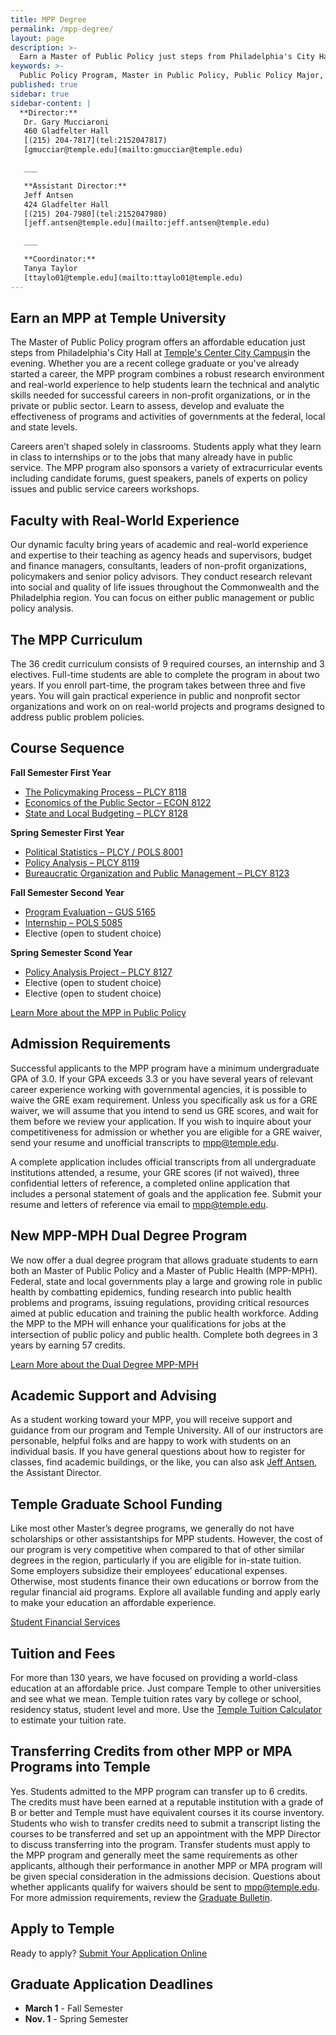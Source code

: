 ```yaml
---
title: MPP Degree
permalink: /mpp-degree/
layout: page
description: >-
  Earn a Master of Public Policy just steps from Philadelphia's City Hall. Our instructors are well-connected experts in politics and policy.  
keywords: >-
  Public Policy Program, Master in Public Policy, Public Policy Major, Public Policy School
published: true
sidebar: true
sidebar-content: |
  **Director:**  
   Dr. Gary Mucciaroni  
   460 Gladfelter Hall  
   [(215) 204-7817](tel:2152047817)  
   [gmucciar@temple.edu](mailto:gmucciar@temple.edu)  

   ___

   **Assistant Director:**  
   Jeff Antsen  
   424 Gladfelter Hall  
   [(215) 204-7980](tel:2152047980)  
   [jeff.antsen@temple.edu](mailto:jeff.antsen@temple.edu)  

   ___

   **Coordinator:**  
   Tanya Taylor    
   [ttaylo01@temple.edu](mailto:ttaylo01@temple.edu)
---
```

## Earn an MPP at Temple University
The Master of Public Policy program offers an affordable education just steps from Philadelphia's City Hall at [Temple's Center City Campus](https://www.temple.edu/tucc/)in the evening. Whether you are a recent college graduate or you've already started a career, the MPP program combines a robust research environment and real-world experience to help students learn the technical and analytic skills needed for successful careers in non-profit organizations, or in the private or public sector. Learn to assess, develop and evaluate the effectiveness of programs and activities of governments at the federal, local and state levels.

Careers aren’t shaped solely in classrooms. Students apply what they learn in class to internships or to the jobs that many already have in public service. The MPP program also sponsors a variety of extracurricular events including candidate forums, guest speakers, panels of experts on policy issues and public service careers workshops.

## Faculty with Real-World Experience
Our dynamic faculty bring years of academic and real-world experience and expertise to their teaching as agency heads and supervisors, budget and finance managers, consultants, leaders of non-profit organizations, policymakers and senior policy advisors. They conduct research relevant into social and quality of life issues throughout the Commonwealth and the Philadelphia region. You can focus on either public management or public policy analysis.

## The MPP Curriculum
The 36 credit curriculum consists of 9 required courses, an internship and 3 electives. Full-time students are able to complete the program in about two years. If you enroll part-time, the program takes between three and five years. You will gain practical experience in public and nonprofit sector organizations and work on on real-world projects and programs designed to address public problem policies.

## Course Sequence
**Fall Semester First Year**
- [The Policymaking Process – PLCY 8118](http://bulletin.temple.edu/search/?P=PLCY%208118)
- [Economics of the Public Sector – ECON 8122](http://bulletin.temple.edu/search/?P=ECON%208122)
- [State and Local Budgeting – PLCY 8128](http://bulletin.temple.edu/search/?P=PLCY%208128)

**Spring Semester First Year**
- [Political Statistics – PLCY / POLS 8001](http://bulletin.temple.edu/search/?P=POLS%208001)
- [Policy Analysis – PLCY 8119](http://bulletin.temple.edu/search/?P=PLCY%208119)
- [Bureaucratic Organization and Public Management – PLCY 8123](http://bulletin.temple.edu/search/?P=PLCY%208123)

**Fall Semester Second Year**
- [Program Evaluation – GUS 5165](http://bulletin.temple.edu/search/?P=GUS%205165)
- [Internship – POLS 5085](http://bulletin.temple.edu/search/?P=PLCY%205085)
- Elective (open to student choice)

**Spring Semester Scond Year**
- [Policy Analysis Project – PLCY 8127](http://bulletin.temple.edu/search/?P=PLCY%208127)
- Elective (open to student choice)
- Elective (open to student choice)

[Learn More about the MPP in Public Policy](http://bulletin.temple.edu/graduate/scd/cla/public-policy-mpp/#text)

## Admission Requirements
Successful applicants to the MPP program have a minimum undergraduate GPA of 3.0. If your GPA exceeds 3.3 or you have several years of relevant career experience working with governmental agencies, it is possible to waive the GRE exam requirement. Unless you specifically ask us for a GRE waiver, we will assume that you intend to send us GRE scores, and wait for them before we review your application. If you wish to inquire about your competitiveness for admission or whether you are eligible for a GRE waiver, send your resume and unofficial transcripts to [mpp@temple.edu](mailto:mpp@temple.edu).

A complete application includes official transcripts from all undergraduate institutions attended, a resume, your GRE scores (if not waived), three confidential letters of reference, a completed online application that includes a personal statement of goals and the application fee. Submit your resume and letters of reference via email to [mpp@temple.edu](mailto:mpp@temple.edu).

## New MPP-MPH Dual Degree Program
We now offer a dual degree program that allows graduate students to earn both an Master of Public Policy and a Master of Public Health (MPP-MPH). Federal, state and local governments play a large and growing role in public health by combatting epidemics, funding research into public health problems and programs, issuing regulations, providing critical resources aimed at public education and training the public health workforce. Adding the MPP to the MPH will enhance your qualifications for jobs at the intersection of public policy and public health. Complete both degrees in 3 years by earning 57 credits.

[Learn More about the Dual Degree MPP-MPH](https://liberalarts.temple.edu/sites/liberalarts/files/MPP-MPH-website-copy%20%281%29.pdf)

## Academic Support and Advising
As a student working toward your MPP, you will receive support and guidance from our program and Temple University. All of our instructors are personable, helpful folks and are happy to work with students on an individual basis. If you have general questions about how to register for classes, find academic buildings, or the like, you can also ask [Jeff Antsen](mailto:Jeff.Antsen@temple.edu), the Assistant Director.

## Temple Graduate School Funding
Like most other Master’s degree programs, we generally do not have scholarships or other assistantships for MPP students. However, the cost of our program is very competitive when compared to that of other similar degrees in the region, particularly if you are eligible for in-state tuition. Some employers subsidize their employees’ educational expenses. Otherwise, most students finance their own educations or borrow from the regular financial aid programs. Explore all available funding and apply early to make your education an affordable experience.

[Student Financial Services](https://sfs.temple.edu/)

## Tuition and Fees
For more than 130 years, we have focused on providing a world-class education at an affordable price. Just compare Temple to other universities and see what we mean. Temple tuition rates vary by college or school, residency status, student level and more. Use the [Temple Tuition Calculator](https://bursar.temple.edu/tuition-and-fees/tuition-rates) to estimate your tuition rate.

## Transferring Credits from other MPP or MPA Programs into Temple
Yes. Students admitted to the MPP program can transfer up to 6 credits. The credits must have been earned at a reputable institution with a grade of B or better and Temple must have equivalent courses it its course inventory. Students who wish to transfer credits need to submit a transcript listing the courses to be transferred and set up an appointment with the MPP Director to discuss transferring into the program. Transfer students must apply to the MPP program and generally meet the same requirements as other applicants, although their performance in another MPP or MPA program will be given special consideration in the admissions decision. Questions about whether applicants qualify for waivers should be sent to [mpp@temple.edu](mailto:mpp@temple.edu). For more admission requirements, review the [Graduate Bulletin](http://bulletin.temple.edu/graduate/scd/cla/public-policy-mpp/#admissiontext).

## Apply to Temple
Ready to apply? [Submit Your Application Online](https://prd-wlssb.temple.edu/prod8/bwskalog.P_DispLoginNon)

## Graduate Application Deadlines
- **March 1** - Fall Semester
- **Nov. 1** - Spring Semester
